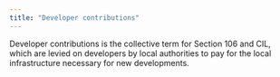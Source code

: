 ```yaml
---
title: "Developer contributions"
---
```

Developer contributions is the collective term for Section 106 and CIL, which are levied on developers by local authorities to pay for the local infrastructure necessary for new developments.
